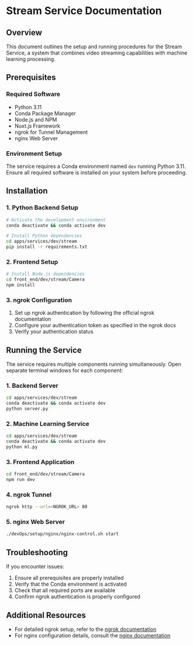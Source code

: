# Stream Service Documentation

## Overview
This document outlines the setup and running procedures for the Stream Service, a system that combines video streaming capabilities with machine learning processing.

## Prerequisites

### Required Software
- Python 3.11
- Conda Package Manager
- Node.js and NPM
- Nuxt.js Framework
- ngrok for Tunnel Management
- nginx Web Server

### Environment Setup
The service requires a Conda environment named `dev` running Python 3.11. Ensure all required software is installed on your system before proceeding.

## Installation

### 1. Python Backend Setup
```bash
# Activate the development environment
conda deactivate && conda activate dev

# Install Python dependencies
cd apps/services/dev/stream
pip install -r requirements.txt
```

### 2. Frontend Setup
```bash
# Install Node.js dependencies
cd front_end/dev/stream/Camera
npm install
```

### 3. ngrok Configuration
1. Set up ngrok authentication by following the official ngrok documentation
2. Configure your authentication token as specified in the ngrok docs
3. Verify your authentication status

## Running the Service

The service requires multiple components running simultaneously. Open separate terminal windows for each component:

### 1. Backend Server
```bash
cd apps/services/dev/stream
conda deactivate && conda activate dev
python server.py
```

### 2. Machine Learning Service
```bash
cd apps/services/dev/stream
conda deactivate && conda activate dev
python ml.py
```

### 3. Frontend Application
```bash
cd front_end/dev/stream/Camera
npm run dev
```

### 4. ngrok Tunnel
```bash
ngrok http --url=<NGROK_URL> 80
```

### 5. nginx Web Server
```bash
./devOps/setup/nginx/nginx-control.sh start
```

## Troubleshooting

If you encounter issues:
1. Ensure all prerequisites are properly installed
2. Verify that the Conda environment is activated
3. Check that all required ports are available
4. Confirm ngrok authentication is properly configured

## Additional Resources
- For detailed ngrok setup, refer to the [ngrok documentation](https://ngrok.com/docs)
- For nginx configuration details, consult the [nginx documentation](https://nginx.org/en/docs/)